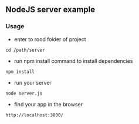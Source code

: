 
## NodeJS server example


### Usage
- enter to rood folder of project
```shell
cd /path/server
```
- run npm install command to install dependencies
```shell
npm install
```
- run your server
```shell
node server.js
```
- find your app in the browser
```shell
http://localhost:3000/
```
